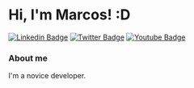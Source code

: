 # Hi, I'm Marcos! :D

[![Linkedin Badge](https://img.shields.io/badge/-LinkedIn-blue?style=flat-square&logo=Linkedin&logoColor=white&link=www.linkedin.com/in/marcos-guilherme-g-m-campos/)](https://www.linkedin.com/in/fagnerpsantos/)
[![Twitter Badge](https://img.shields.io/badge/-Twitter-1ca0f1?style=flat-square&labelColor=1ca0f1&logo=twitter&logoColor=white&link=https://twitter.com/markimg22)](https://twitter.com/fagnerpsantos)
[![Youtube Badge](https://img.shields.io/badge/-YouTube-ff0000?style=flat-square&labelColor=ff0000&logo=youtube&logoColor=white&link=https://www.youtube.com/channel/UCcGo3iILLH0Gdegh4NkkxFw?view_as=subscriber)](https://www.youtube.com/user/TreinaWeb)

### About me
I'm a novice developer.
